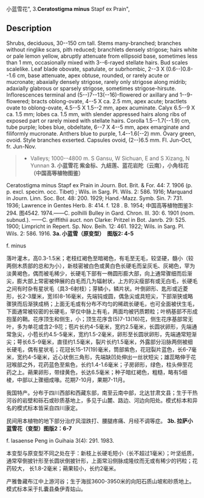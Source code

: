小蓝雪花",
3.**Ceratostigma minus** Stapf ex Prain",

## Description
Shrubs, deciduous, 30--150 cm tall. Stems many-branched; branches without ringlike scars, pith reduced; branchlets densely strigose; hairs white or pale lemon yellow, abruptly attenuate from ellipsoid base, sometimes less than 1 mm, occasionally mixed with 3--6-rayed stellate hairs. Bud scales scalelike. Leaf blade obovate, spatulate, or subrhombic, 2--3 X (0.6--)0.8--1.6 cm, base attenuate, apex obtuse, rounded, or rarely acute or mucronate; abaxially densely strigose, rarely only strigose along midrib; adaxially glabrous or sparsely strigose, sometimes strigose-hirsute. Inflorescences terminal and (5--)7--13(--16)-flowered or axillary and 1--9-flowered; bracts oblong-ovate, 4--5 X ca. 2.5 mm, apex acute; bractlets ovate to oblong-ovate, 4.5--5 X 1.5--2 mm, apex acuminate. Calyx 6.5--9 X ca. 1.5 mm; lobes ca. 1.5 mm, with slender appressed hairs along ribs of exposed part or rarely mixed with stellate hairs. Corolla 1.5--1.7(--1.9) cm, tube purple; lobes blue, obdeltate, 6--7 X 4--5 mm, apex emarginate and filiformly mucronate. Anthers blue to purple, 1.4--1.6(--2) mm. Ovary green, ovoid. Style branches exserted. Capsules ovoid, (2--)6.5 mm. Fl. Jun-Oct, fr. Jun-Nov.

> * Valleys; 1000--4800 m. S Gansu, W Sichuan, E and S Xizang, N Yunnan
**3. 小蓝雪花   紫金标、九结莲、蓝花岩陀（云南），小角柱花（中国高等植物图鉴）**

Ceratostigma minus Stapf ex Prain in Journ. Bot. Brit. & For. 44: 7. 1906 (p. p. excl. specim. occ. Tibet) ; Wils. in Sarg. Pl. Wils. 2: 586. 1916; Marquand in Journ. Linn. Soc. Bot. 48: 200. 1929; Hand.-Mazz. Symb. Sin. 7: 731. 1936; Lawrence in Gentes Herb. 8: 414. f. 128 . B. 1954; 中国高等植物图鉴3: 294. 图4542. 1974.——C. polhilli Bulley in Gard. Chron. III. 30: 6. 1901 (nom. subnud.). ——C. griffithii auct. non Clarke: Pritzel in Bot. Janrb. 29: 525. 1900; Limpricht in Repert. Sp. Nov. Beih. 12: 461. 1922; Wils. in Sarg. Pl. Wils. 2: 586. 1916.
**3a. 小蓝雪（原变型）　图版2: 4-5**

f. minus

落叶灌木，高0.3-1.5米；老枝红褐色至暗褐色，有毛至无毛，较坚硬，髓小（较两侧木质部的总和为小），新枝密被白色或黄白色长硬毛而呈灰毛、灰褐色，罕为淡黄褐色，偶而被毛稀少，长硬毛下部有一椭圆形膨大部，向上通常骤细而后渐尖，膨大部上常密被伸展的白毛而几为辐射状，上方的尖瘦部有或无白毛，长硬毛之间有时杂有星状毛（具3-6射枝）；芽鳞小，鳞片状。叶倒卵形、匙形或近菱形，长2-3厘米，宽(6)8-16毫米，先端钝或圆，偶急尖或具短尖，下部渐狭或略骤狭而后渐狭成柄；上面无毛或有分布不均匀的稀疏长硬毛，也可全面被伏生毛，下面通常被较密的长硬毛，罕仅中脉上有毛，两面均被钙质颗粒；叶柄基部不形成抱茎的鞘。花序顶生和侧生，小；顶生花序含(5)7-13(16)花，侧生花序基部常无叶，多为单花或含2-9花；苞片长约4-5毫米，宽约2.5毫米，长圆状卵形，先端通常急尖，小苞长约4.5-5毫米，宽约1.5-2毫米，卵形至长圆状卵形，先端通常短渐尖；萼长6.5-9毫米，直径约1.5毫米，裂片长约1.5毫米，外露部分沿脉两侧被细长硬毛，偶有星状毛；花冠长15-17(19)毫米，筒部紫色，花冠裂片蓝色，长6-7毫米，宽约4-5毫米，近心状倒三角形，先端缺凹处伸出一丝状短尖；雄蕊略伸于花冠喉部之外，花药蓝色至紫色，长约1.4-1.6毫米；子房卵形，绿色，柱头伸至花药之上。蒴果卵形，带绿黄色，长达6.5毫米；种子暗红褐色，粗糙，略有5细棱，中部以上骤细成喙。花期7-10月，果期7-11月。

我国特产。分布于四川西部和西藏东部，南至云南中部，北达甘肃文县；生于干热河谷的岩壁和砾石或砂质基地上，多见于山麓、路边、河边向阳处。模式标本和异名的模式标本皆采自四川康定。

民间用本植物的地下部分治疗风湿跌打、腰腿疼痛、月经不调等症。
**3b. 拉萨小蓝雪花（变型）图版2：6-7**

f. lasaense Peng in Guihaia 3(4): 291. 1983.

本变型与原变型不同之处在于：新枝上长硬毛短小（长不超过1毫米）；叶坚纸质，通常窄倒披针形至长圆状倒披针形，上面常沿侧脉成隆纹而无或有稀少的钙粒；花药较大， 长1.8-2毫米；蒴果较小，长约2毫米。

产雅鲁藏布江中上游河谷；生于海拔3600-3950米的向阳石质山坡和砂质地上。模式标本采于扎囊县桑伊青姑山。

